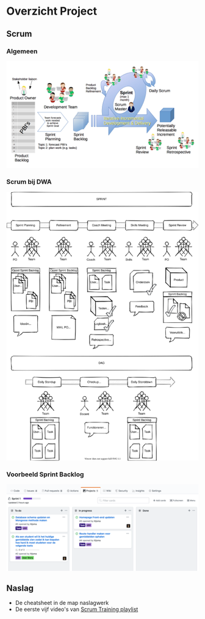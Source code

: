 # Overzicht Project

## Scrum

### Algemeen

![Overzicht van Scrum](./images/Scrum_Framework.png)

### Scrum bij DWA

![Scrum bij DWA](./images/scrum_bij_dwa.svg)


### Voorbeeld Sprint Backlog

![voorbeeld](./images/voorbeeld_bord.png)

## Naslag

- De cheatsheet in de map naslagwerk
- De eerste vijf video's van [Scrum Training playlist](https://youtu.be/D8vT7G0WATM)